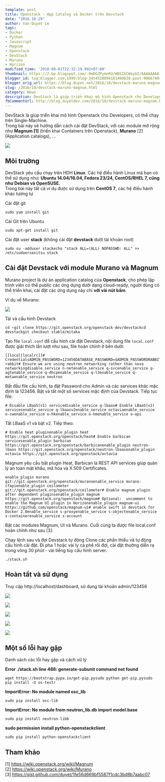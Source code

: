 ```yaml
---
template: post
title: Openstack - App Catalog và Docker trên Devstack
date: "2016-10-29"
author: Van-Duyet Le
tags:
- Docker
- Python
- Javascript
- Magnum
- Openstack
- DevStack
- Maruno
- Horizon
modified_time: '2018-09-01T22:32:19.992+07:00'
thumbnail: https://2.bp.blogspot.com/-8mDGZPymnKU/WBSIXCWaybI/AAAAAAAAfaM/pIubRdw6SrkJLB4Sm8oLQJ1D7quLU8rxwCEw/s1600/Screenshot%2Bfrom%2B2016-10-29%2B18-28-55.png
blogger_id: tag:blogger.com,1999:blog-3454518094181460838.post-9066740408293011856
blogger_orig_url: https://blog.duyet.net/2016/10/devstack-maruno-magnum.html
slug: /2016/10/devstack-maruno-magnum.html
category: News
description: DevStack là giúp triển khai mô hình Openstack cho Developers, có thể chạy trên Single-Machine
fbCommentUrl: http://blog.duyetdev.com/2016/10/devstack-maruno-magnum.html
---
```


DevStack là giúp triển khai mô hình Openstack cho Developers, có thể chạy trên Single-Machine.  
Trong bài này sẽ hướng dẫn cách cài đặt DevStack, với các module mở rộng như **Magnum \[1\]** (triển khai Containers trên Openstack), **Murano** \[2\] (Application catalogs), ...  
  

[![](https://2.bp.blogspot.com/-8mDGZPymnKU/WBSIXCWaybI/AAAAAAAAfaM/pIubRdw6SrkJLB4Sm8oLQJ1D7quLU8rxwCEw/s1600/Screenshot%2Bfrom%2B2016-10-29%2B18-28-55.png)](https://blog.duyet.net/2016/10/devstack-maruno-magnum.html)

  

## Môi trường 

DevStack yêu cầu chạy trên HDH **Linux**. Các hệ điều hành Linux mà bạn có thể sử dụng như: **Ubuntu 14.04/16.04, Fedora 23/24, CentOS/RHEL 7, cũng như Debian và OpenSUSE.**  
Trong bài này tất cả ví dụ được sử dụng trên **CentOS 7**, các hệ điều hành khác tương tự  
  
Cài đặt git  
  

    sudo yum install git

  
Cài Git trên Ubuntu  
  

    sudo apt-get install git

  
Cài đặt user **stack** (không cài đặt **devstack** dưới tài khoản root)  
  

    sudo su -adduser stackecho "stack ALL=(ALL) NOPASSWD: ALL" >> /etc/sudoersexitsu stack

  

## Cài đặt Devstack với module Murano và Magnum

Murano project là dự án application catalog của **Openstack**, cho phép lập trình viên có thể public các ứng dụng dưới dạng cloud-ready, người dùng có thể triển khai, cài đặt các ứng dụng này chỉ **với vài nút bấm**.  
  
Ví dụ về Murano:  

[![](https://2.bp.blogspot.com/-PC036z2KBHQ/WBR70SPyJaI/AAAAAAAAfZg/AZsICBqFE0k1KjX2pgaYj0dG30IlyCZUwCK4B/s1600/murano1.png)](https://2.bp.blogspot.com/-PC036z2KBHQ/WBR70SPyJaI/AAAAAAAAfZg/AZsICBqFE0k1KjX2pgaYj0dG30IlyCZUwCK4B/s1600/murano1.png)

  
Tải và cấu hình Devstack  
  

    cd ~git clone https://git.openstack.org/openstack-dev/devstackcd devstackgit checkout stable/mitaka

  
Tạo file `local.conf` để cấu hình cài đặt Devstack, nội dung file `local.conf` được giải thích lần lượt như sau, file hoàn chỉnh ở bên dưới:  
  

    [[local|localrc]]# CredentialsADMIN_PASSWORD=123456DATABASE_PASSWORD=$ADMIN_PASSWORDRABBIT_PASSWORD=$ADMIN_PASSWORDSERVICE_PASSWORD=$ADMIN_PASSWORDSERVICE_TOKEN=$ADMIN_PASSWORDSWIFT_PASSWORD=$ADMIN_PASSWORDenable_service rabbit# Ensure we are using neutron networking rather than nova networkingdisable_service n-netenable_service q-svcenable_service q-agtenable_service q-dhcpenable_service q-l3enable_service q-metaenable_service neutron

  
Bắt đầu file cấu hình, ta đặt Password cho Admin và các services khác mặc định là 123456. Bật và tắt một số services mặc định của Devstack. Tiếp tục file:  
  

    # Disable LBaaS(v1) servicedisable_service q-lbaas# Enable LBaaS(v2) servicesenable_service q-lbaasv2enable_service octaviaenable_service o-cwenable_service o-hkenable_service o-hmenable_service o-api

  
Tắt LBaaS v1 và bật v2. Tiếp theo:  
  

    # Enable heat pluginenable_plugin heat https://git.openstack.org/openstack/heat# Enable barbican servicesenable_plugin barbican https://git.openstack.org/openstack/barbicanenable_plugin neutron-lbaas https://git.openstack.org/openstack/neutron-lbaasenable_plugin octavia https://git.openstack.org/openstack/octavia

  
Magnum yêu cầu bật plugin Heat, Barbican là REST API services giúp quản lý an toàn mật khẩu, mã hóa và X.509 Certificates.  
  

    enable_plugin murano git://git.openstack.org/openstack/muranoenable_service murano-cfapienable_plugin ceilometer git://git.openstack.org/openstack/ceilometer# Enable magnum plugin after dependent pluginsenable_plugin magnum https://git.openstack.org/openstack/magnum# Optional:  uncomment to enable the Magnum UI plugin in Horizonenable_plugin magnum-ui https://github.com/openstack/magnum-ui# enable swift in devstack for Docker 2.0enable_service s-proxyenable_service s-objectenable_service s-containerenable_service s-account

  
Bật các modules Magnum, UI và Murano. Cuối cùng ta được file local.conf hoàn chỉnh như sau \[3\]:



<script src="https://gist.github.com/duyet/1fe56d669bf5587f1cdc3bd8b7aabc07.js"></script>


Chạy lệnh sau và đợi Devstack tự động Clone các phần thiếu và tự động cấu hình cài đặt. Đi pha 1 hoặc vài ly cà phê rồi đợi, cài đặt thường diễn ra trong vòng 30 phút - vài tiếng tùy cấu hình server.  
  

    ./stack.sh

  

## Hoàn tất và sử dụng

Truy cập http://localhost/dashboard, sử dụng tài khoản admin/123456  
  

[![](https://2.bp.blogspot.com/-Qlcm007QthA/WBSIWhGNn2I/AAAAAAAAfZ8/3zqB_AvN-Osu2kED5XIA_tHZwceYglWEQCLcB/s1600/Screenshot%2Bfrom%2B2016-10-29%2B18-25-58.png)](https://2.bp.blogspot.com/-Qlcm007QthA/WBSIWhGNn2I/AAAAAAAAfZ8/3zqB_AvN-Osu2kED5XIA_tHZwceYglWEQCLcB/s1600/Screenshot%2Bfrom%2B2016-10-29%2B18-25-58.png)

  

[![](https://1.bp.blogspot.com/-H5Y6oNV7cJA/WBSIWvFtlaI/AAAAAAAAfZ0/Pt4ZYk3icFs1tCAo0vaRPSJE4G_GKzzjQCLcB/s1600/Screenshot%2Bfrom%2B2016-10-29%2B18-26-32.png)](https://1.bp.blogspot.com/-H5Y6oNV7cJA/WBSIWvFtlaI/AAAAAAAAfZ0/Pt4ZYk3icFs1tCAo0vaRPSJE4G_GKzzjQCLcB/s1600/Screenshot%2Bfrom%2B2016-10-29%2B18-26-32.png)

  

[![](https://3.bp.blogspot.com/-WBKgs6w-hfk/WBSIWxa6U2I/AAAAAAAAfaA/6kw2R29TumUg9L2kSAj-NFBuyJTmz72YwCLcB/s1600/Screenshot%2Bfrom%2B2016-10-29%2B18-28-29.png)](https://3.bp.blogspot.com/-WBKgs6w-hfk/WBSIWxa6U2I/AAAAAAAAfaA/6kw2R29TumUg9L2kSAj-NFBuyJTmz72YwCLcB/s1600/Screenshot%2Bfrom%2B2016-10-29%2B18-28-29.png)

  

[![](https://1.bp.blogspot.com/-8mDGZPymnKU/WBSIXCWaybI/AAAAAAAAfaI/3qIRB7fMTVUc0k7qYdQ9D14Qe64aWsTSACLcB/s1600/Screenshot%2Bfrom%2B2016-10-29%2B18-28-55.png)](https://1.bp.blogspot.com/-8mDGZPymnKU/WBSIXCWaybI/AAAAAAAAfaI/3qIRB7fMTVUc0k7qYdQ9D14Qe64aWsTSACLcB/s1600/Screenshot%2Bfrom%2B2016-10-29%2B18-28-55.png)

  

[![](https://4.bp.blogspot.com/-sJkQ7GdcHko/WBSIXGi4KzI/AAAAAAAAfaE/JG3-vBF4AAM9AGsbEMbkVBIVnjXtUAcoACLcB/s1600/Screenshot%2Bfrom%2B2016-10-29%2B18-29-36.png)](https://4.bp.blogspot.com/-sJkQ7GdcHko/WBSIXGi4KzI/AAAAAAAAfaE/JG3-vBF4AAM9AGsbEMbkVBIVnjXtUAcoACLcB/s1600/Screenshot%2Bfrom%2B2016-10-29%2B18-29-36.png)

## Một số lỗi hay gặp

Danh sách các lỗi hay gặp và cách xử lý

  

**Error ./stack.sh line 488: generate-subunit command not found**

    wget https://bootstrap.pypa.io/get-pip.pysudo python get-pip.pysudo pip install -U os-testr

**ImportError: No module named osc\_lib**  

    sudo pip install osc-lib

**ImportError: No module from neutron\_lib.db import model.base**  

    sudo pip install neutron-libb

  
**sudo permission install python-openstackclient**

    sudo pip install python-openstackclient

## Tham khảo

\[1\] https://wiki.openstack.org/wiki/Magnum  
\[2\] https://wiki.openstack.org/wiki/Murano  
\[3\] https://gist.github.com/duyet/1fe56d669bf5587f1cdc3bd8b7aabc07